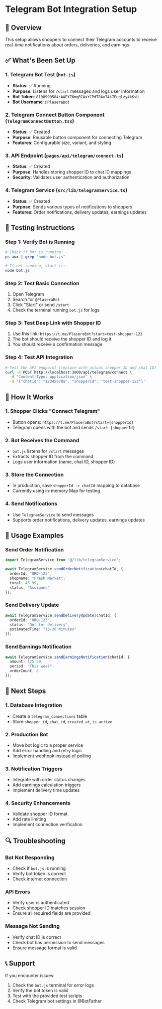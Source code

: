 # Telegram Bot Integration Setup

## 🎯 Overview

This setup allows shoppers to connect their Telegram accounts to receive real-time notifications about orders, deliveries, and earnings.

## ✅ What's Been Set Up

### 1. Telegram Bot Test (`bot.js`)
- **Status**: ✅ Running
- **Purpose**: Listens for `/start` messages and logs user information
- **Bot Token**: `8108990584:AAEYZ6mqRIAxYCPdT8Ax74k7Fuglzy4kKsU`
- **Bot Username**: `@PlaseraBot`

### 2. Telegram Connect Button Component (`TelegramConnectButton.tsx`)
- **Status**: ✅ Created
- **Purpose**: Reusable button component for connecting Telegram
- **Features**: Configurable size, variant, and styling

### 3. API Endpoint (`pages/api/telegram/connect.ts`)
- **Status**: ✅ Created
- **Purpose**: Handles storing shopper ID to chat ID mappings
- **Security**: Validates user authentication and authorization

### 4. Telegram Service (`src/lib/telegramService.ts`)
- **Status**: ✅ Created
- **Purpose**: Sends various types of notifications to shoppers
- **Features**: Order notifications, delivery updates, earnings updates

## 🧪 Testing Instructions

### Step 1: Verify Bot is Running
```bash
# Check if bot is running
ps aux | grep "node bot.js"

# If not running, start it:
node bot.js
```

### Step 2: Test Basic Connection
1. Open Telegram
2. Search for `@PlaseraBot`
3. Click "Start" or send `/start`
4. Check the terminal running `bot.js` for logs

### Step 3: Test Deep Link with Shopper ID
1. Use this link: `https://t.me/PlaseraBot?start=test-shopper-123`
2. The bot should receive the shopper ID and log it
3. You should receive a confirmation message

### Step 4: Test API Integration
```bash
# Test the API endpoint (replace with actual shopper ID and chat ID)
curl -X POST http://localhost:3000/api/telegram/connect \
  -H "Content-Type: application/json" \
  -d '{"chatId": "123456789", "shopperId": "test-shopper-123"}'
```

## 🔧 How It Works

### 1. Shopper Clicks "Connect Telegram"
- Button opens: `https://t.me/PlaseraBot?start={shopperId}`
- Telegram opens with the bot and sends `/start {shopperId}`

### 2. Bot Receives the Command
- `bot.js` listens for `/start` messages
- Extracts shopper ID from the command
- Logs user information (name, chat ID, shopper ID)

### 3. Store the Connection
- In production, save `shopperId -> chatId` mapping to database
- Currently using in-memory Map for testing

### 4. Send Notifications
- Use `TelegramService` to send messages
- Supports order notifications, delivery updates, earnings updates

## 📱 Usage Examples

### Send Order Notification
```typescript
import TelegramService from '@/lib/telegramService';

await TelegramService.sendOrderNotification(chatId, {
  orderId: "ORD-123",
  shopName: "Fresh Market",
  total: 45.99,
  status: "Assigned"
});
```

### Send Delivery Update
```typescript
await TelegramService.sendDeliveryUpdate(chatId, {
  orderId: "ORD-123",
  status: "Out for delivery",
  estimatedTime: "15-20 minutes"
});
```

### Send Earnings Notification
```typescript
await TelegramService.sendEarningsNotification(chatId, {
  amount: 125.50,
  period: "This week",
  orderCount: 8
});
```

## 🚀 Next Steps

### 1. Database Integration
- Create a `telegram_connections` table
- Store `shopper_id`, `chat_id`, `created_at`, `is_active`

### 2. Production Bot
- Move bot logic to a proper service
- Add error handling and retry logic
- Implement webhook instead of polling

### 3. Notification Triggers
- Integrate with order status changes
- Add earnings calculation triggers
- Implement delivery time updates

### 4. Security Enhancements
- Validate shopper ID format
- Add rate limiting
- Implement connection verification

## 🔍 Troubleshooting

### Bot Not Responding
- Check if `bot.js` is running
- Verify bot token is correct
- Check internet connection

### API Errors
- Verify user is authenticated
- Check shopper ID matches session
- Ensure all required fields are provided

### Message Not Sending
- Verify chat ID is correct
- Check bot has permission to send messages
- Ensure message format is valid

## 📞 Support

If you encounter issues:
1. Check the `bot.js` terminal for error logs
2. Verify the bot token is valid
3. Test with the provided test scripts
4. Check Telegram bot settings in @BotFather 